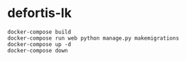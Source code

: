 # defortis-lk

```
docker-compose build
docker-compose run web python manage.py makemigrations
docker-compose up -d
docker-compose down
```
